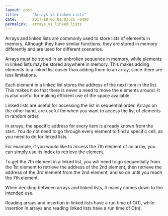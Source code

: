```yaml
---
layout: post
title:      "Arrays vs Linked Lists"
date:       2017-10-06 01:03:25 -0400
permalink:  arrays_vs_linked_lists
---
```



Arrays and linked lists are commonly used to store lists of elements in memory. Although they have similar functions, they are stored in memory differently and are used for different scenarios.

Arrays must be stored in an unbroken sequence in memory, while elements in linked lists may be stored anywhere in memory. This makes adding elements to a linked list easier than adding them to an array, since there are less limitations. 

Each element in a linked list stores the address of the next item in the list. This makes it so that there is never a need to move the elements around. It is also useful for making efficient use of the space available.

Linked lists are useful for accessing the list in sequential order. Arrays on the other hand, are useful for when you want to access the list of elements in random order.

In arrays, the specific address for every item is already known from the start. You do not need to go through every element to find a specific cell, as you need to do for linked lists.

For example, if you would like to access the 7th element of an array, you can simply use its index to retrieve the element.

To get the 7th element in a linked list, you will need to go sequentially from the 1st element to retrieve the address of the 2nd element, then retrieve the address of the 3rd element from the 2nd element, and so on until you reach the 7th element.

When deciding between arrays and linked lists, it mainly comes down to the intended use.

Reading arrays and insertion in linked lists have a run time of O(1), while insertion in arrays and reading linked lists have a run time of O(n).
